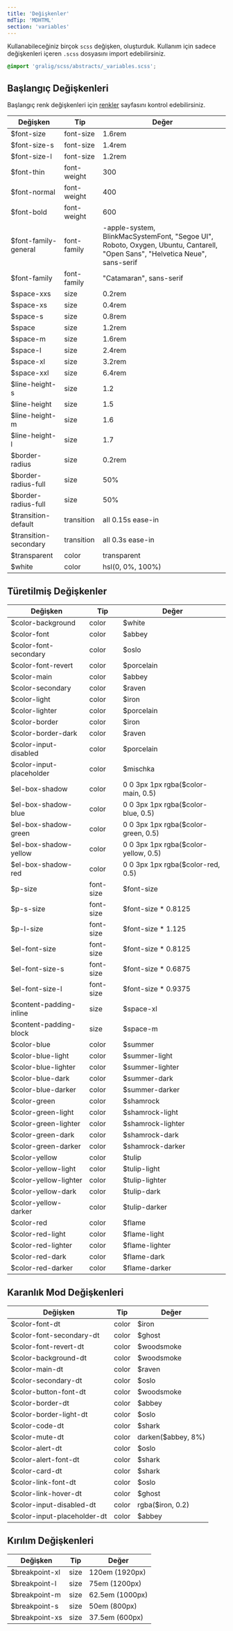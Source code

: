 ```yaml
---
title: 'Değişkenler'
mdTip: 'MDHTML'
section: 'variables'
---
```


Kullanabileceğiniz birçok `scss` değişken, oluşturduk. Kullanım için sadece değişkenleri içeren `.scss` dosyasını import edebilirsiniz.

```scss
@import 'gralig/scss/abstracts/_variables.scss';
```

## Başlangıç Değişkenleri

Başlangıç renk değişkenleri için [renkler](/docs/colors 'Renkler Sayfası') sayfasını kontrol edebilirsiniz.

<div class="gra-s-wrapper">
  <div class="table-wrapper">
    <table class="table table-bordered">
      <thead>
        <tr>
          <th>Değişken</th>
          <th>Tip</th>
          <th>Değer</th>
        </tr>
      </thead>
      <tbody>
        <tr>
          <td>$font-size</td>
          <td>font-size</td>
          <td>1.6rem</td>
        </tr>
        <tr>
          <td>$font-size-s</td>
          <td>font-size</td>
          <td>1.4rem</td>
        </tr>
        <tr>
          <td>$font-size-l</td>
          <td>font-size</td>
          <td>1.2rem</td>
        </tr>
        <tr>
          <td>$font-thin</td>
          <td>font-weight</td>
          <td>300</td>
        </tr>
        <tr>
          <td>$font-normal</td>
          <td>font-weight</td>
          <td>400</td>
        </tr>
        <tr>
          <td>$font-bold</td>
          <td>font-weight</td>
          <td>600</td>
        </tr>
        <tr>
          <td>$font-family-general</td>
          <td>font-family</td>
          <td>-apple-system, BlinkMacSystemFont, "Segoe UI", Roboto, Oxygen, Ubuntu,
  Cantarell, "Open Sans", "Helvetica Neue", sans-serif</td>
        </tr>
         <tr>
            <td>$font-family</td>
            <td>font-family</td>
            <td>"Catamaran", sans-serif</td>
          </tr>
          <tr>
            <td>$space-xxs</td>
            <td>size</td>
            <td>0.2rem</td>
          </tr>
          <tr>
            <td>$space-xs</td>
            <td>size</td>
            <td>0.4rem</td>
          </tr>
          <tr>
            <td>$space-s</td>
            <td>size</td>
            <td>0.8rem</td>
          </tr>
          <tr>
            <td>$space</td>
            <td>size</td>
            <td>1.2rem</td>
          </tr>
          <tr>
            <td>$space-m</td>
            <td>size</td>
            <td>1.6rem</td>
          </tr>
          <tr>
            <td>$space-l</td>
            <td>size</td>
            <td>2.4rem</td>
          </tr>
          <tr>
            <td>$space-xl</td>
            <td>size</td>
            <td>3.2rem</td>
          </tr>
          <tr>
            <td>$space-xxl</td>
            <td>size</td>
            <td>6.4rem</td>
          </tr>
          <tr>
            <td>$line-height-s</td>
            <td>size</td>
            <td>1.2</td>
          </tr>
          <tr>
            <td>$line-height</td>
            <td>size</td>
            <td>1.5</td>
          </tr>
          <tr>
            <td>$line-height-m</td>
            <td>size</td>
            <td>1.6</td>
          </tr>
          <tr>
            <td>$line-height-l</td>
            <td>size</td>
            <td>1.7</td>
          </tr>
          <tr>
            <td>$border-radius</td>
            <td>size</td>
            <td>0.2rem</td>
          </tr>
          <tr>
            <td>$border-radius-full</td>
            <td>size</td>
            <td>50%</td>
          </tr>
          <tr>
            <td>$border-radius-full</td>
            <td>size</td>
            <td>50%</td>
          </tr>
          <tr>
            <td>$transition-default</td>
            <td>transition</td>
            <td>all 0.15s ease-in</td>
          </tr>
          <tr>
            <td>$transition-secondary</td>
            <td>transition</td>
            <td>all 0.3s ease-in</td>
          </tr>
          <tr>
            <td>$transparent</td>
            <td>color</td>
            <td>transparent</td>
          </tr>
          <tr>
            <td>$white</td>
            <td>color</td>
            <td>hsl(0, 0%, 100%)</td>
          </tr>
      </tbody>
    </table>
  </div>
</div>

## Türetilmiş Değişkenler

<div class="gra-s-wrapper">
  <div class="table-wrapper">
    <table class="table table-bordered">
      <thead>
        <tr>
          <th>Değişken</th>
          <th>Tip</th>
          <th>Değer</th>
        </tr>
      </thead>
      <tbody>
        <tr>
          <td>$color-background</td>
          <td>color</td>
          <td>$white</td>
        </tr>
        <tr>
          <td>$color-font</td>
          <td>color</td>
          <td>$abbey</td>
        </tr>
        <tr>
          <td>$color-font-secondary</td>
          <td>color</td>
          <td>$oslo</td>
        </tr>
        <tr>
          <td>$color-font-revert</td>
          <td>color</td>
          <td>$porcelain</td>
        </tr>
        <tr>
          <td>$color-main</td>
          <td>color</td>
          <td>$abbey</td>
        </tr>
        <tr>
          <td>$color-secondary</td>
          <td>color</td>
          <td>$raven</td>
        </tr>
        <tr>
          <td>$color-light</td>
          <td>color</td>
          <td>$iron</td>
        </tr>
        <tr>
          <td>$color-lighter</td>
          <td>color</td>
          <td>$porcelain</td>
        </tr>
        <tr>
          <td>$color-border</td>
          <td>color</td>
          <td>$iron</td>
        </tr>
        <tr>
          <td>$color-border-dark</td>
          <td>color</td>
          <td>$raven</td>
        </tr>
        <tr>
          <td>$color-input-disabled</td>
          <td>color</td>
          <td>$porcelain</td>
        </tr>
        <tr>
          <td>$color-input-placeholder</td>
          <td>color</td>
          <td>$mischka</td>
        </tr>
        <tr>
          <td>$el-box-shadow</td>
          <td>color</td>
          <td>0 0 3px 1px rgba($color-main, 0.5)</td>
        </tr>
        <tr>
          <td>$el-box-shadow-blue</td>
          <td>color</td>
          <td>0 0 3px 1px rgba($color-blue, 0.5)</td>
        </tr>
        <tr>
          <td>$el-box-shadow-green</td>
          <td>color</td>
          <td>0 0 3px 1px rgba($color-green, 0.5)</td>
        </tr>
        <tr>
          <td>$el-box-shadow-yellow</td>
          <td>color</td>
          <td>0 0 3px 1px rgba($color-yellow, 0.5)</td>
        </tr>
        <tr>
          <td>$el-box-shadow-red</td>
          <td>color</td>
          <td>0 0 3px 1px rgba($color-red, 0.5)</td>
        </tr>
        <tr>
          <td>$p-size</td>
          <td>font-size</td>
          <td>$font-size</td>
        </tr>
        <tr>
          <td>$p-s-size</td>
          <td>font-size</td>
          <td>$font-size * 0.8125</td>
        </tr>
        <tr>
          <td>$p-l-size</td>
          <td>font-size</td>
          <td>$font-size * 1.125</td>
        </tr>
        <tr>
          <td>$el-font-size</td>
          <td>font-size</td>
          <td>$font-size * 0.8125</td>
        </tr>
        <tr>
          <td>$el-font-size-s</td>
          <td>font-size</td>
          <td>$font-size * 0.6875</td>
        </tr>
        <tr>
          <td>$el-font-size-l</td>
          <td>font-size</td>
          <td>$font-size * 0.9375</td>
        </tr>
        <tr>
          <td>$content-padding-inline</td>
          <td>size</td>
          <td>$space-xl</td>
        </tr>
        <tr>
          <td>$content-padding-block</td>
          <td>size</td>
          <td>$space-m</td>
        </tr>
        <tr>
          <td>$color-blue</td>
          <td>color</td>
          <td>$summer</td>
        </tr>
        <tr>
          <td>$color-blue-light</td>
          <td>color</td>
          <td>$summer-light</td>
        </tr>
        <tr>
          <td>$color-blue-lighter</td>
          <td>color</td>
          <td>$summer-lighter</td>
        </tr>
        <tr>
          <td>$color-blue-dark</td>
          <td>color</td>
          <td>$summer-dark</td>
        </tr>
        <tr>
          <td>$color-blue-darker</td>
          <td>color</td>
          <td>$summer-darker</td>
        </tr>
        <tr>
          <td>$color-green</td>
          <td>color</td>
          <td>$shamrock</td>
        </tr>
        <tr>
          <td>$color-green-light</td>
          <td>color</td>
          <td>$shamrock-light</td>
        </tr>
        <tr>
          <td>$color-green-lighter</td>
          <td>color</td>
          <td>$shamrock-lighter</td>
        </tr>
        <tr>
          <td>$color-green-dark</td>
          <td>color</td>
          <td>$shamrock-dark</td>
        </tr>
        <tr>
          <td>$color-green-darker</td>
          <td>color</td>
          <td>$shamrock-darker</td>
        </tr>
        <tr>
          <td>$color-yellow</td>
          <td>color</td>
          <td>$tulip</td>
        </tr>
        <tr>
          <td>$color-yellow-light</td>
          <td>color</td>
          <td>$tulip-light</td>
        </tr>
        <tr>
          <td>$color-yellow-lighter</td>
          <td>color</td>
          <td>$tulip-lighter</td>
        </tr>
        <tr>
          <td>$color-yellow-dark</td>
          <td>color</td>
          <td>$tulip-dark</td>
        </tr>
        <tr>
          <td>$color-yellow-darker</td>
          <td>color</td>
          <td>$tulip-darker</td>
        </tr>
        <tr>
          <td>$color-red</td>
          <td>color</td>
          <td>$flame</td>
        </tr>
        <tr>
          <td>$color-red-light</td>
          <td>color</td>
          <td>$flame-light</td>
        </tr>
        <tr>
          <td>$color-red-lighter</td>
          <td>color</td>
          <td>$flame-lighter</td>
        </tr>
        <tr>
          <td>$color-red-dark</td>
          <td>color</td>
          <td>$flame-dark</td>
        </tr>
        <tr>
          <td>$color-red-darker</td>
          <td>color</td>
          <td>$flame-darker</td>
        </tr>
      </tbody>
    </table>
  </div>
</div>

## Karanlık Mod Değişkenleri

<div class="gra-s-wrapper">
  <div class="table-wrapper">
    <table class="table table-bordered">
      <thead>
        <tr>
          <th>Değişken</th>
          <th>Tip</th>
          <th>Değer</th>
        </tr>
      </thead>
      <tbody>
        <tr>
          <td>$color-font-dt</td>
          <td>color</td>
          <td>$iron</td>
        </tr>
        <tr>
          <td>$color-font-secondary-dt</td>
          <td>color</td>
          <td>$ghost</td>
        </tr>
        <tr>
          <td>$color-font-revert-dt</td>
          <td>color</td>
          <td>$woodsmoke</td>
        </tr>
        <tr>
          <td>$color-background-dt</td>
          <td>color</td>
          <td>$woodsmoke</td>
        </tr>
        <tr>
          <td>$color-main-dt</td>
          <td>color</td>
          <td>$raven</td>
        </tr>
        <tr>
          <td>$color-secondary-dt</td>
          <td>color</td>
          <td>$oslo</td>
        </tr>
        <tr>
          <td>$color-button-font-dt</td>
          <td>color</td>
          <td>$woodsmoke</td>
        </tr>
        <tr>
          <td>$color-border-dt</td>
          <td>color</td>
          <td>$abbey</td>
        </tr>
        <tr>
          <td>$color-border-light-dt</td>
          <td>color</td>
          <td>$oslo</td>
        </tr>
        <tr>
          <td>$color-code-dt</td>
          <td>color</td>
          <td>$shark</td>
        </tr>
        <tr>
          <td>$color-mute-dt</td>
          <td>color</td>
          <td>darken($abbey, 8%)</td>
        </tr>
        <tr>
          <td>$color-alert-dt</td>
          <td>color</td>
          <td>$oslo</td>
        </tr>
        <tr>
          <td>$color-alert-font-dt</td>
          <td>color</td>
          <td>$shark</td>
        </tr>
        <tr>
          <td>$color-card-dt</td>
          <td>color</td>
          <td>$shark</td>
        </tr>
        <tr>
          <td>$color-link-font-dt</td>
          <td>color</td>
          <td>$oslo</td>
        </tr>
        <tr>
          <td>$color-link-hover-dt</td>
          <td>color</td>
          <td>$ghost</td>
        </tr>
        <tr>
          <td>$color-input-disabled-dt</td>
          <td>color</td>
          <td>rgba($iron, 0.2)</td>
        </tr>
        <tr>
          <td>$color-input-placeholder-dt</td>
          <td>color</td>
          <td>$abbey</td>
        </tr>
      </tbody>
    </table>
  </div>
</div>

## Kırılım Değişkenleri

<div class="gra-s-wrapper">
  <div class="table-wrapper">
    <table class="table table-bordered">
      <thead>
        <tr>
          <th>Değişken</th>
          <th>Tip</th>
          <th>Değer</th>
        </tr>
      </thead>
      <tbody>
        <tr>
          <td>$breakpoint-xl</td>
          <td>size</td>
          <td>120em (1920px)</td>
        </tr>
        <tr>
          <td>$breakpoint-l</td>
          <td>size</td>
          <td>75em (1200px)</td>
        </tr>
        <tr>
          <td>$breakpoint-m</td>
          <td>size</td>
          <td>62.5em (1000px)</td>
        </tr>
        <tr>
          <td>$breakpoint-s</td>
          <td>size</td>
          <td>50em (800px)</td>
        </tr>
        <tr>
          <td>$breakpoint-xs</td>
          <td>size</td>
          <td>37.5em (600px)</td>
        </tr>
      </tbody>
    </table>
  </div>
</div>